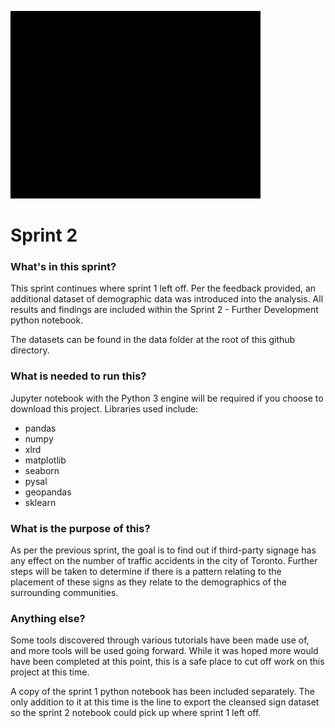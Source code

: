 ![Logo of the project](https://github.com/SgtAngle/CSDA-1050F18S1/blob/master/ShawnMills-304420/spint%201/Title.gif)
# Sprint 2

### What's in this sprint?
This sprint continues where sprint 1 left off.  Per the feedback provided, an additional dataset of demographic data was introduced into the analysis.  All results and findings are included within the Sprint 2 - Further Development python notebook.

The datasets can be found in the data folder at the root of this github directory.

### What is needed to run this?
Jupyter notebook with the Python 3 engine will be required if you choose to download this project.  Libraries used include:
* pandas
* numpy
* xlrd
* matplotlib
* seaborn
* pysal
* geopandas
* sklearn

### What is the purpose of this?
As per the previous sprint, the goal is to find out if third-party signage has any effect on the number of traffic accidents in the city of Toronto.  Further steps will be taken to determine if there is a pattern relating to the placement of these signs as they relate to the demographics of the surrounding communities.

### Anything else?
Some tools discovered through various tutorials have been made use of, and more tools will be used going forward.  While it was hoped more would have been completed at this point, this is a safe place to cut off work on this project at this time.

A copy of the sprint 1 python notebook has been included separately.  The only addition to it at this time is the line to export the cleansed sign dataset so the sprint 2 notebook could pick up where sprint 1 left off.